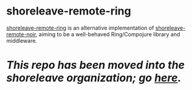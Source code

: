 # shoreleave-remote-ring

[shoreleave-remote-ring](http://github.com/cemerick/shoreleave-remote-ring) is
an alternative implementation of
[shoreleave-remote-noir](https://github.com/shoreleave/shoreleave-remote-noir),
aiming to be a well-behaved Ring/Compojure library and middleware.

# **_This repo has been moved into the shoreleave organization; go [here](https://github.com/shoreleave/shoreleave-remote-ring)._**